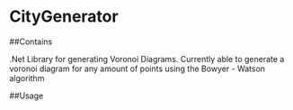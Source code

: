 # CityGenerator

##Contains

.Net Library for generating Voronoi Diagrams. Currently able to generate a voronoi diagram for any amount of points using the Bowyer - Watson algorithm

##Usage

